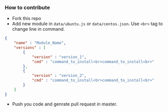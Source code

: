 ### How to contribute

- Fork this repo
- Add new module in `data/ubuntu.js` or `data/centos.json`. Use `<br>` tag to change line in command.
```json
{
    "name" : "Module_Name",
    "versions" : [
        {
            "version" : "version_1",
            "cmd" : "command_to_install<br>command_to_install<br>"
        },
        {
            "version" : "version_2",
            "cmd" : "command_to_install<br>command_to_install<br>"
        }
    ]    
}
```
- Push you code and genrate pull request in master.